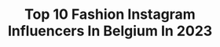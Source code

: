 ---
title: Top 10 Fashion Instagram Influencers In Belgium In 2023
description: >-
  Find top fashion Instagram influencers in Belgium in 2023. Most popular hashtags: #girlsgoneloavies #idealofsweden #loavies #ootdfashion.
platform: Instagram
hits: 95
text_top: Identify the most popular Instagram profiles on inBeat.
text_bottom: inBeat has 95 Instagram influencers like this in Belgium for you to connect with.
profiles:
  - username: "re.becc.a"
    fullname: >-
      REBECCA DE WEERDT  🤍
    bio: >-
      Belgium | Fashion & lifestyle Bookings & social media inquiries - mail me ✉️ rebeccadw@skynet.be BE 0787.592.191
    location: "Belgium"
    followers: 11026
    engagement: 1129
    commentsToLikes: 0.392103
    id: ck9haydsnekwm0j783ghxdhlu
    verified: false
    hashtags: "#discoverunder10k, #ootdfashion, #instaootd, #summeraesthetic"
  - username: "kayamaes"
    fullname: >-
      Kaya
    bio: >-
      Come with me on my happy moments 🎞 ✉️ Kayamaesss@hotmail.com Fashion, beauty & travel | Not your typical ultra skinny freelance model BE 0788.246.447
    location: "Belgium"
    followers: 19196
    engagement: 311
    commentsToLikes: 0.146594
    id: ck9wflb14pczt0j78u9wwvcjc
    verified: false
    hashtags: "#advertising, #loavies, #girlsgoneloavies, #sochickenspiesjes"
  - username: "lunavissers"
    fullname: >-
      Luna Vissers
    bio: >-
      Belgian harpist living in Switzerland 💃🏻 Tea lover in my freetime🍵 Secondhand fashion🍃
    location: "Belgium"
    followers: 2946
    engagement: 1605
    commentsToLikes: 0.242260
    id: ckf5ojnzb2ixq0j23ut9e0jwk
    verified: false
    hashtags: "#idealofsweden, #classicalmusician, #gifted, #harp"
  - username: "hi.itsjolienn"
    fullname: >-
      JOLIEN ✌🏻
    bio: >-
      💗 fashion - beauty - lifestyle content 🙋🏻‍♀️ psychology student @ugent 📍 Gent - Wevelgem 💬 itsjolienn@gmail.com
    location: "Belgium"
    followers: 10179
    engagement: 722
    commentsToLikes: 0.132551
    id: ck5hhlx278wrn0i11oms8mi5w
    verified: false
    hashtags: "#ad, #letsgreentheplanet, #myjewellerybelgium, #myjewellery"
  - username: "jarnebaele"
    fullname: >-
      JARNE BAELE
    bio: >-
      IF | Running | Fashion ​ 📩 jarne.baele@hotmail.com​​ ​🧔🏻 Ambassador @beleef_oudenaarde
    location: "Belgium"
    followers: 77873
    engagement: 850
    commentsToLikes: 0.057824
    id: ck5zx3lqs7a090i14pem36vhr
    verified: false
    hashtags: "#instagramgiveaway, #iskodna, #ad, #ambassadors"
  - username: "celinemaufor"
    fullname: >-
      Céline Maufor
    bio: >-
      •Brussels •Fashion, food and lifestyle •Vinted:mauforceline •mauforceline@hotmail.com/DM
    location: "Belgium"
    followers: 13541
    engagement: 497
    commentsToLikes: 0.209256
    id: ck14gsa5r6rv10i198hq8u1pl
    verified: false
    hashtags: "#ootd, #contest, #giveaway, #explore"
  - username: "liafailwijnen"
    fullname: >-
      ✰ 𝐓𝐑𝐀𝐕𝐄𝐋 ✰ 𝐈𝐍𝐒𝐏𝐎 ✰ 𝐅𝐀𝐒𝐇𝐈𝐎𝐍
    bio: >-
      🌸 Sharing what i love 🎀 Travel | Fashion | Inspo 💌 liafail.wijnen98@hotmail.com
    location: "Belgium"
    followers: 29727
    engagement: 239
    commentsToLikes: 0.105355
    id: ck0vx1hkwwo3a0i194d524iz0
    verified: false
    hashtags: "#travelphotography, #travelblogger, #travelgram, #shein"
  - username: "jobbyba"
    fullname: >-
      Joséphine B. - Fashion/Deco
    bio: >-
      📍🇧🇪🇨🇩 Welcome to my fashion page If you like my style and it inspires you, let me know 🙂😉 Let the show begin 📸🛍👡👜👖👚🩱👗 Contact: mllebadeba@hotmail.com
    location: "Belgium"
    followers: 7546
    engagement: 542
    commentsToLikes: 0.226001
    id: ckapbjpu104vm0i78m0hcuqyk
    verified: false
    hashtags: "#onparledemode, #pullandbear, #pullandbearcommunity, #anotheroutfitpost"
  - username: "xzoelucas"
    fullname: >-
      Zoë Lucas
    bio: >-
      ♡ 24Y ♡ belgium ♡ fashion,lifestyle and more ♡ horeca @bistrobar_koninckshof ♡ for collabs DM or mail ♡ Zoe.lucas97@hotmail.com
    location: "Belgium"
    followers: 10908
    engagement: 356
    commentsToLikes: 0.068277
    id: ck9hbe12ugett0j78lvofj2sg
    verified: false
    hashtags: "#stylegram, #stylespo, #fashioninspo, #ootdmagazine"
  - username: "janiceracaj"
    fullname: >-
      FINALISTE MISS FASHION 2022 🦋
    bio: >-
      🇧🇪🇽🇰, Belgium based 📖| Real estate student 📧| janice.racaj@gmail.com 🤍| Finaliste Miss Fashion 2021-2022
    location: "Belgium"
    followers: 7989
    engagement: 657
    commentsToLikes: 0.397008
    id: ckf5sbvnuf7aa0j23diw9a5hu
    verified: false
    hashtags: "#loavies, #aexme, #girlsgoneloavies, #strongersweden"
---